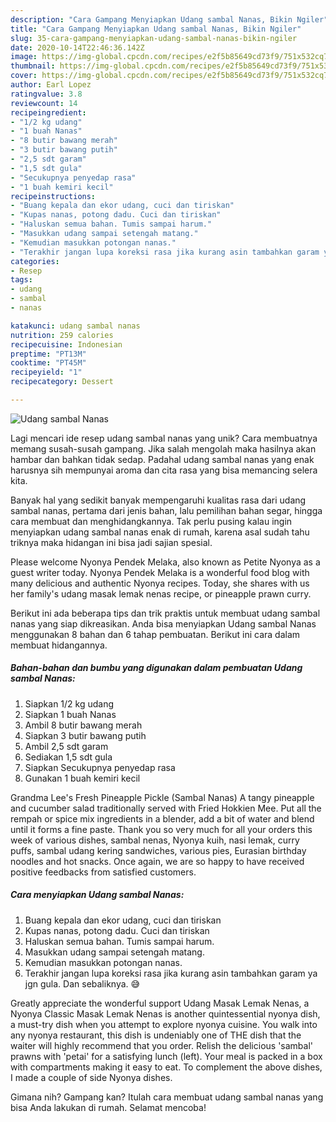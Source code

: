 ```yaml
---
description: "Cara Gampang Menyiapkan Udang sambal Nanas, Bikin Ngiler"
title: "Cara Gampang Menyiapkan Udang sambal Nanas, Bikin Ngiler"
slug: 35-cara-gampang-menyiapkan-udang-sambal-nanas-bikin-ngiler
date: 2020-10-14T22:46:36.142Z
image: https://img-global.cpcdn.com/recipes/e2f5b85649cd73f9/751x532cq70/udang-sambal-nanas-foto-resep-utama.jpg
thumbnail: https://img-global.cpcdn.com/recipes/e2f5b85649cd73f9/751x532cq70/udang-sambal-nanas-foto-resep-utama.jpg
cover: https://img-global.cpcdn.com/recipes/e2f5b85649cd73f9/751x532cq70/udang-sambal-nanas-foto-resep-utama.jpg
author: Earl Lopez
ratingvalue: 3.8
reviewcount: 14
recipeingredient:
- "1/2 kg udang"
- "1 buah Nanas"
- "8 butir bawang merah"
- "3 butir bawang putih"
- "2,5 sdt garam"
- "1,5 sdt gula"
- "Secukupnya penyedap rasa"
- "1 buah kemiri kecil"
recipeinstructions:
- "Buang kepala dan ekor udang, cuci dan tiriskan"
- "Kupas nanas, potong dadu. Cuci dan tiriskan"
- "Haluskan semua bahan. Tumis sampai harum."
- "Masukkan udang sampai setengah matang."
- "Kemudian masukkan potongan nanas."
- "Terakhir jangan lupa koreksi rasa jika kurang asin tambahkan garam ya jgn gula. Dan sebaliknya. 😅"
categories:
- Resep
tags:
- udang
- sambal
- nanas

katakunci: udang sambal nanas 
nutrition: 259 calories
recipecuisine: Indonesian
preptime: "PT13M"
cooktime: "PT45M"
recipeyield: "1"
recipecategory: Dessert

---
```



![Udang sambal Nanas](https://img-global.cpcdn.com/recipes/e2f5b85649cd73f9/751x532cq70/udang-sambal-nanas-foto-resep-utama.jpg)

Lagi mencari ide resep udang sambal nanas yang unik? Cara membuatnya memang susah-susah gampang. Jika salah mengolah maka hasilnya akan hambar dan bahkan tidak sedap. Padahal udang sambal nanas yang enak harusnya sih mempunyai aroma dan cita rasa yang bisa memancing selera kita.

Banyak hal yang sedikit banyak mempengaruhi kualitas rasa dari udang sambal nanas, pertama dari jenis bahan, lalu pemilihan bahan segar, hingga cara membuat dan menghidangkannya. Tak perlu pusing kalau ingin menyiapkan udang sambal nanas enak di rumah, karena asal sudah tahu triknya maka hidangan ini bisa jadi sajian spesial.

Please welcome Nyonya Pendek Melaka, also known as Petite Nyonya as a guest writer today. Nyonya Pendek Melaka is a wonderful food blog with many delicious and authentic Nyonya recipes. Today, she shares with us her family&#39;s udang masak lemak nenas recipe, or pineapple prawn curry.


Berikut ini ada beberapa tips dan trik praktis untuk membuat udang sambal nanas yang siap dikreasikan. Anda bisa menyiapkan Udang sambal Nanas menggunakan 8 bahan dan 6 tahap pembuatan. Berikut ini cara dalam membuat hidangannya.

<!--inarticleads1-->

##### Bahan-bahan dan bumbu yang digunakan dalam pembuatan Udang sambal Nanas:

1. Siapkan 1/2 kg udang
1. Siapkan 1 buah Nanas
1. Ambil 8 butir bawang merah
1. Siapkan 3 butir bawang putih
1. Ambil 2,5 sdt garam
1. Sediakan 1,5 sdt gula
1. Siapkan Secukupnya penyedap rasa
1. Gunakan 1 buah kemiri kecil


Grandma Lee&#39;s Fresh Pineapple Pickle (Sambal Nanas) A tangy pineapple and cucumber salad traditionally served with Fried Hokkien Mee. Put all the rempah or spice mix ingredients in a blender, add a bit of water and blend until it forms a fine paste. Thank you so very much for all your orders this week of various dishes, sambal nenas, Nyonya kuih, nasi lemak, curry puffs, sambal udang kering sandwiches, various pies, Eurasian birthday noodles and hot snacks. Once again, we are so happy to have received positive feedbacks from satisfied customers. 

<!--inarticleads2-->

##### Cara menyiapkan Udang sambal Nanas:

1. Buang kepala dan ekor udang, cuci dan tiriskan
1. Kupas nanas, potong dadu. Cuci dan tiriskan
1. Haluskan semua bahan. Tumis sampai harum.
1. Masukkan udang sampai setengah matang.
1. Kemudian masukkan potongan nanas.
1. Terakhir jangan lupa koreksi rasa jika kurang asin tambahkan garam ya jgn gula. Dan sebaliknya. 😅


Greatly appreciate the wonderful support Udang Masak Lemak Nenas, a Nyonya Classic Masak Lemak Nenas is another quintessential nyonya dish, a must-try dish when you attempt to explore nyonya cuisine. You walk into any nyonya restaurant, this dish is undeniably one of THE dish that the waiter will highly recommend that you order. Relish the delicious &#39;sambal&#39; prawns with &#39;petai&#39; for a satisfying lunch (left). Your meal is packed in a box with compartments making it easy to eat. To complement the above dishes, I made a couple of side Nyonya dishes. 

Gimana nih? Gampang kan? Itulah cara membuat udang sambal nanas yang bisa Anda lakukan di rumah. Selamat mencoba!
